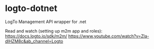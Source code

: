 # logto-dotnet
LogTo Management API wrapper for .net

Read and watch (setting up m2m app and roles):
https://docs.logto.io/sdk/m2m/
https://www.youtube.com/watch?v=Zla-dlHZM8c&ab_channel=Logto
